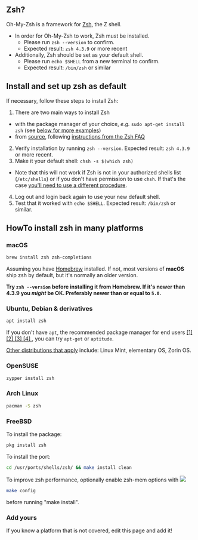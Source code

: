 ## Zsh?

Oh-My-Zsh is a framework for [Zsh](http://www.zsh.org), the Z shell.

- In order for Oh-My-Zsh to work, Zsh must be installed.
  - Please run `zsh --version` to confirm.
  - Expected result: `zsh 4.3.9` or more recent
- Additionally, Zsh should be set as your default shell.
  - Please run `echo $SHELL` from a new terminal to confirm.
  - Expected result: `/bin/zsh` or similar

## Install and set up zsh as default

If necessary, follow these steps to install Zsh:

1. There are two main ways to install Zsh
  - with the package manager of your choice, _e.g._ `sudo apt-get install zsh` (see [below for more examples](#howto-install-zsh-in-many-platforms))
  - from [source](http://zsh.sourceforge.net/Arc/source.html), following
        [instructions from the Zsh FAQ](http://zsh.sourceforge.net/FAQ/zshfaq01.html#l7)
2. Verify installation by running `zsh --version`. Expected result: `zsh 4.3.9` or more recent.
3. Make it your default shell: `chsh -s $(which zsh)`
  - Note that this will not work if Zsh is not in your authorized shells list (`/etc/shells`)
    or if you don't have permission to use `chsh`. If that's the case [you'll need to use a different procedure](https://www.google.com/search?q=zsh+default+without+chsh).
4. Log out and login back again to use your new default shell.
5. Test that it worked with `echo $SHELL`. Expected result: `/bin/zsh` or similar.

## HowTo install zsh in many platforms

### macOS

```sh
brew install zsh zsh-completions
```

Assuming you have [Homebrew](http://brew.sh/) installed. If not, most versions of
**macOS** ship zsh by default, but it's normally an older version.

**Try `zsh --version` before installing it from Homebrew. If it's newer than 4.3.9
you _might_ be OK. Preferably newer than or equal to `5.0`.**

### Ubuntu, Debian & derivatives

```sh
apt install zsh
```

If you don't have `apt`, the recommended package manager for end users
[ [1] ](http://askubuntu.com/a/446484)
[ [2] ](http://askubuntu.com/a/775264)
[ [3] ](https://help.ubuntu.com/lts/serverguide/apt.html)
[ [4] ](http://www.howtogeek.com/234583/simplify-command-line-package-management-with-apt-instead-of-apt-get/)
, you can try `apt-get` or `aptitude`.

[Other distributions that apply](https://en.wikipedia.org/wiki/List_of_Linux_distributions#Debian-based) include:
Linux Mint, elementary OS, Zorin OS.

### OpenSUSE

```sh
zypper install zsh
```

### Arch Linux

```sh
pacman -S zsh
```

### FreeBSD
To install the package:
```sh
pkg install zsh
```
To install the port: 
```sh
cd /usr/ports/shells/zsh/ && make install clean
```
To improve zsh performance, optionally enable zsh-mem options with
![](https://i.imgur.com/l4id6Ek.png)
```sh
make config
```
before running "make install".

### Add yours

If you know a platform that is not covered, edit this page and add it!
